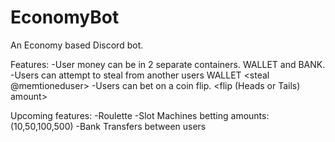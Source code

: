 # EconomyBot

An Economy based Discord bot.

Features:
  -User money can be in 2 separate containers. WALLET and BANK.
    <deposit amount>
    <withdraw amount>
  -Users can attempt to steal from another users WALLET
    <steal @memtioneduser>
  -Users can bet on a coin flip.
    <flip (Heads or Tails) amount>


Upcoming features:
  -Roulette
  -Slot Machines 
    betting amounts:(10,50,100,500)
  -Bank Transfers between users
